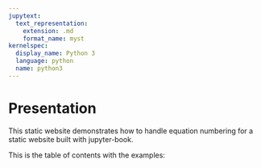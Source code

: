 ```yaml
---
jupytext:
  text_representation:
    extension: .md
    format_name: myst
kernelspec:
  display_name: Python 3
  language: python
  name: python3
---
```


# Presentation

This static website demonstrates how to handle equation numbering for a static website built with jupyter-book.

This is the table of contents with the examples:

```{tableofcontents}
```